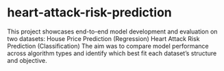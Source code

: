 # heart-attack-risk-prediction
This project showcases end-to-end model development and evaluation on two datasets:  House Price Prediction (Regression)  Heart Attack Risk Prediction (Classification)  The aim was to compare model performance across algorithm types and identify which best fit each dataset’s structure and objective.
